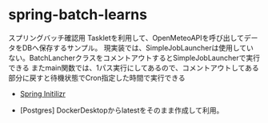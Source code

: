 # spring-batch-learns
スプリングバッチ確認用
Taskletを利用して、OpenMeteoAPIを呼び出してデータをDBへ保存するサンプル。
現実装では、SimpleJobLauncherは使用していない。BatchLancherクラスをコメントアウトするとSimpleJobLauncherで実行できる
またmain関数では、1パス実行にしてあるので、コメントアウトしてある部分に戻すと待機状態でCron指定した時間で実行できる

* [Spring Initilizr](https://start.spring.io/#!type=gradle-project&language=java&platformVersion=2.7.2&packaging=jar&jvmVersion=17&groupId=com.example&artifactId=openMeteoDownload&name=openMeteoDownload&description=open%20meteo%20data%20download&packageName=com.example.openMeteoDownload&dependencies=lombok,batch,postgresql,data-jpa,web)

* [Postgres]
DockerDesktopからlatestをそのまま作成して利用。
